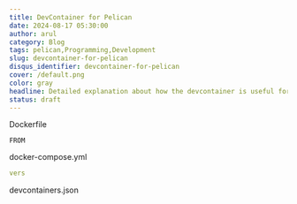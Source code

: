 ```yaml
---
title: DevContainer for Pelican
date: 2024-08-17 05:30:00
author: arul
category: Blog
tags: pelican,Programming,Development
slug: devcontainer-for-pelican
disqus_identifier: devcontainer-for-pelican
cover: /default.png
color: gray
headline: Detailed explanation about how the devcontainer is useful for your static blogging with python pelican. So that don't worry about the host machine whether its PC / Linux / MacOS
status: draft
---
```

Dockerfile

```
FROM
```

docker-compose.yml

```yaml
vers
```

devcontainers.json

```json
```
